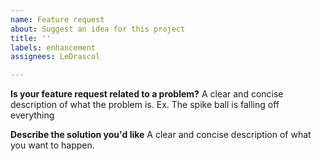 ```yaml
---
name: Feature request
about: Suggest an idea for this project
title: ''
labels: enhancement
assignees: LeDrascol

---
```


**Is your feature request related to a problem?**
A clear and concise description of what the problem is. Ex. The spike ball is falling off everything

**Describe the solution you'd like**
A clear and concise description of what you want to happen.
